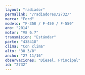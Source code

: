 ```yaml
---
layout: "radiador"
permalink: "/radiadores/2732/"
marca: "Ford"
modelo: "F-350 / F-450 / F-550"
ano: "2014"
motor: "V8 6.7"
transmision: "Estándar"
parte: "438418"
clima: "Con clima"
alto: "38 3/8"
ancho: "27 11/16"
observaciones: "Diesel, Principal"
id: "2732"
---
```


